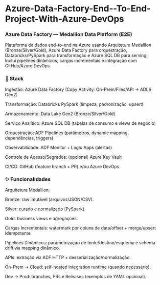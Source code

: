 # Azure-Data-Factory-End--To-End-Project-With-Azure-DevOps

### Azure Data Factory — Medallion Data Platform (E2E)

Plataforma de dados end-to-end na Azure usando Arquitetura Medallion (Bronze/Silver/Gold), Azure Data Factory para orquestração, Databricks/PySpark para transformação e Azure SQL DB para serving. Inclui pipelines dinâmicos, cargas incrementais e integração com GitHub/Azure DevOps.

### 🧱 Stack

Ingestão: Azure Data Factory (Copy Activity: On-Prem/Files/API → ADLS Gen2)

Transformação: Databricks PySpark (limpeza, padronização, upsert)

Armazenamento: Data Lake Gen2 (Bronze/Silver/Gold)

Serviço Analítico: Azure SQL DB (tabelas de consumo e views de negócio)

Orquestração: ADF Pipelines (parâmetros, dynamic mapping, dependências, triggers)

Observabilidade: ADF Monitor + Logic Apps (alertas)

Controle de Acesso/Segredos: (opcional) Azure Key Vault

CI/CD: GitHub (feature branch + PR) e/ou Azure DevOps

### ✨ Funcionalidades

Arquitetura Medallion:

Bronze: raw imutável (arquivos/JSON/CSV).

Silver: curado e normalizado (PySpark).

Gold: business views e agregações.

Cargas Incrementais: watermark por coluna de data/offset + merge/upsert idempotente.

Pipelines Dinâmicos: parametrização de fonte/destino/esquema e schema drift via mapping dinâmico.

APIs: extração via ADF HTTP + desserialização/normalização.

On-Prem → Cloud: self-hosted integration runtime (quando necessário).

Dev → Prod: branches, PRs e Releases (exemplos de YAML opcional).
